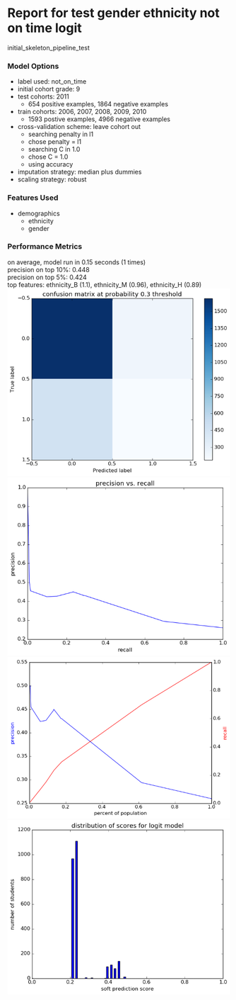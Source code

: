 # Report for test gender ethnicity not on time logit
initial_skeleton_pipeline_test

### Model Options
* label used: not_on_time
* initial cohort grade: 9
* test cohorts: 2011
	 * 654 positive examples, 1864 negative examples
* train cohorts: 2006, 2007, 2008, 2009, 2010
	 * 1593 postive examples, 4966 negative examples
* cross-validation scheme: leave cohort out
	 * searching penalty in l1
	 * chose penalty = l1
	 * searching C in 1.0
	 * chose C = 1.0
	 * using accuracy
* imputation strategy: median plus dummies
* scaling strategy: robust

### Features Used
* demographics
	 * ethnicity
	 * gender

### Performance Metrics
on average, model run in 0.15 seconds (1 times) <br/>precision on top 10%: 0.448 <br/>precision on top 5%: 0.424 <br/>top features: ethnicity_B (1.1), ethnicity_M (0.96), ethnicity_H (0.89)
![./figs/test_gender_ethnicity_not_on_time_logit_confusion_mat_0.3.png](test_gender_ethnicity_not_on_time_logit_confusion_mat_0.3.png)
![./figs/test_gender_ethnicity_not_on_time_logit_pr_vs_threshold.png](test_gender_ethnicity_not_on_time_logit_pr_vs_threshold.png)
![./figs/test_gender_ethnicity_not_on_time_logit_precision_recall_at_k.png](test_gender_ethnicity_not_on_time_logit_precision_recall_at_k.png)
![./figs/test_gender_ethnicity_not_on_time_logit_score_dist.png](test_gender_ethnicity_not_on_time_logit_score_dist.png)
